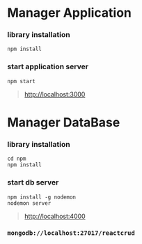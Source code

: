 # Manager Application

### library installation

```
npm install
```

### start application server

```
npm start
```
> [http://localhost:3000](http://localhost:3000)


# Manager DataBase

### library installation

```
cd npm
npm install
```

### start db server

```
npm install -g nodemon
nodemon server
```
> [http://localhost:4000](http://localhost:4000)

### `mongodb://localhost:27017/reactcrud`